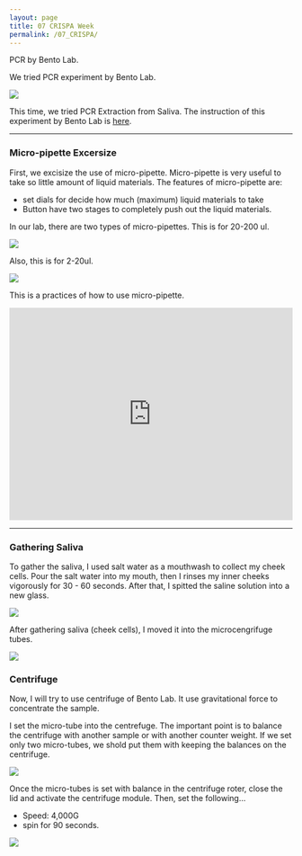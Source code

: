 ```yaml
---
layout: page
title: 07 CRISPA Week
permalink: /07_CRISPA/
---
```


PCR by Bento Lab.

We tried PCR experiment by Bento Lab.

![](../images/week07/IMG_1435.jpeg)

This time, we tried PCR Extraction from Saliva. The instruction of this experiment by Bento Lab is [here](https://bento.bio/protocol/biotechnology-101/dna-extraction-from-saliva/).

---

### Micro-pipette Excersize

First, we excisize the use of micro-pipette. Micro-pipette is very useful to take so little amount of liquid materials. The features of micro-pipette are:

- set dials for decide how much (maximum) liquid materials to take
- Button have two stages to completely push out the liquid materials.

In our lab, there are two types of micro-pipettes. This is for 20-200 ul.

![](../images/week07/IMG_1437.jpeg)

Also, this is for 2-20ul.

![](../images/week07/IMG_1439.jpeg)

This is a practices of how to use micro-pipette.

<div style="padding:75% 0 0 0;position:relative;"><iframe src="https://player.vimeo.com/video/720434638?h=feb089c302&amp;badge=0&amp;autopause=0&amp;player_id=0&amp;app_id=58479" frameborder="0" allow="autoplay; fullscreen; picture-in-picture" allowfullscreen style="position:absolute;top:0;left:0;width:100%;height:100%;" title="Micro-pipette demonstrations"></iframe></div><script src="https://player.vimeo.com/api/player.js"></script>

---

### Gathering Saliva

To gather the saliva, I used salt water as a mouthwash to collect my cheek cells. Pour the salt water into my mouth, then I rinses my inner cheeks vigorously for 30 - 60 seconds. After that, I spitted the saline solution into a new glass.

![](../images/week07/IMG_1445.jpeg)

After gathering saliva (cheek cells), I moved it into the microcengrifuge tubes.

![](../images/week07/IMG_1446.jpeg)


### Centrifuge

Now, I will try to use centrifuge of Bento Lab. It use gravitational force to concentrate the sample. 

I set the micro-tube into the centrefuge. The important point is to balance the centrifuge with another sample or with another counter weight. If we set only two micro-tubes, we shold put them with keeping the balances on the centrifuge. 

![](../images/week07/IMG_1449.jpeg)

Once the micro-tubes is set with balance in the centrifuge roter, close the lid and activate the centrifuge module. Then, set the following...

- Speed: 4,000G
- spin for 90 seconds.

![](../images/week07/IMG_1454.jpeg)

